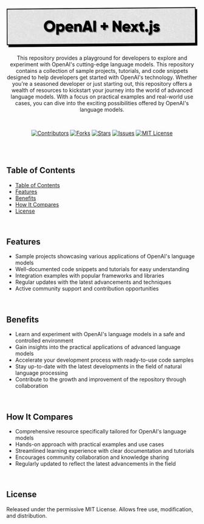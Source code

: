 <p align="center">
   <img src="https://github.com/harehimself/openai-nextjs/blob/master/OpenAI-Nextjs.png">
</p>

<p align="center">
   This repository provides a playground for developers to explore and experiment with OpenAI's cutting-edge language models. This repository contains a collection of sample projects, tutorials, and code snippets designed to help developers get started with OpenAI's technology. Whether you're a seasoned developer or just starting out, this repository offers a wealth of resources to kickstart your journey into the world of advanced language models. With a focus on practical examples and real-world use cases, you can dive into the exciting possibilities offered by OpenAI's language models.
</p>
<br>

<p align="center">
  <a href="https://github.com/harehimself/openai-lab/graphs/contributors">
    <img src="https://img.shields.io/github/contributors/harehimself/openai-lab" alt="Contributors"></a>
  <a href="https://github.com/harehimself/openai-lab/network/members">
    <img src="https://img.shields.io/github/forks/harehimself/openai-lab" alt="Forks"></a>
  <a href="https://github.com/harehimself/openai-lab/stargazers">
    <img src="https://img.shields.io/github/stars/harehimself/openai-lab" alt="Stars"></a>
  <a href="https://github.com/harehimself/openai-lab/issues">
    <img src="https://img.shields.io/github/issues/harehimself/openai-lab" alt="Issues"></a>
  <a href="https://github.com/harehimself/openai-lab/blob/main/LICENSE">
    <img src="https://img.shields.io/github/license/harehimself/openai-lab" alt="MIT License"></a>
</p>

<br><br>

## Table of Contents
- [Table of Contents](#table-of-contents)
- [Features](#features)
- [Benefits](#features)
- [How It Compares](#features)
- [License](#license)
<br>

## Features
- Sample projects showcasing various applications of OpenAI's language models
- Well-documented code snippets and tutorials for easy understanding
- Integration examples with popular frameworks and libraries
- Regular updates with the latest advancements and techniques
- Active community support and contribution opportunities
<br>

## Benefits
- Learn and experiment with OpenAI's language models in a safe and controlled environment
- Gain insights into the practical applications of advanced language models
- Accelerate your development process with ready-to-use code samples
- Stay up-to-date with the latest developments in the field of natural language processing
- Contribute to the growth and improvement of the repository through collaboration
<br>

## How It Compares
- Comprehensive resource specifically tailored for OpenAI's language models
- Hands-on approach with practical examples and use cases
- Streamlined learning experience with clear documentation and tutorials
- Encourages community collaboration and knowledge sharing
- Regularly updated to reflect the latest advancements in the field
<br>

## License
Released under the permissive MIT License. Allows free use, modification, and distribution.
